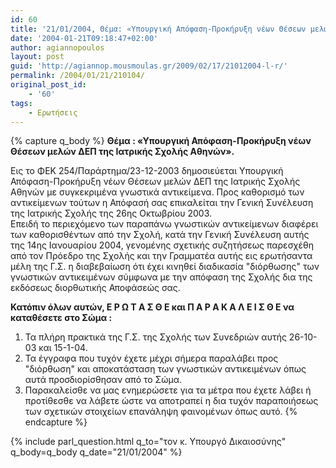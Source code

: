 ```yaml
---
id: 60
title: '21/01/2004, Θέμα: «Υπουργική Απόφαση-Προκήρυξη νέων Θέσεων μελών ΔΕΠ της Ιατρικής Σχολής Αθηνών».'
date: '2004-01-21T09:18:47+02:00'
author: agiannopoulos
layout: post
guid: 'http://agiannop.mousmoulas.gr/2009/02/17/21012004-l-r/'
permalink: /2004/01/21/210104/
original_post_id:
    - '60'
tags:
    - Ερωτήσεις
---
```


{% capture q_body %}
**Θέμα : «Υπουργική Απόφαση-Προκήρυξη νέων Θέσεων μελών ΔΕΠ της Ιατρικής Σχολής Αθηνών».**

Εις το ΦΕΚ 254/Παράρτημα/23-12-2003 δημοσιεύεται Υπουργική Απόφαση-Προκήρυξη νέων Θέσεων μελών ΔΕΠ της Ιατρικής Σχολής Αθηνών με συγκεκριμένα γνωστικά αντικείμενα. Προς καθορισμό των αντικείμενων τούτων η Απόφασή σας επικαλείται την Γενική Συνέλευση της Ιατρικής Σχολής της 26ης Οκτωβρίου 2003.  
Επειδή το περιεχόμενο των παραπάνω γνωστικών αντικείμενων διαφέρει των καθορισθέντων από την Σχολή, κατά την Γενική Συνέλευση αυτής της 14ης Ιανουαρίου 2004, γενομένης σχετικής συζητήσεως παρεσχέθη από τον Πρόεδρο της Σχολής και την Γραμματέα αυτής εις ερωτήσαντα μέλη της Γ.Σ. η διαβεβαίωση ότι έχει κινηθεί διαδικασία "διόρθωσης" των γνωστικών αντικειμένων σύμφωνα με την απόφαση της Σχολής δια της εκδόσεως διορθωτικής Αποφάσεώς σας.

**Κατόπιν όλων αυτών, Ε Ρ Ω Τ Α Σ Θ Ε και Π Α Ρ Α Κ Α Λ Ε Ι Σ Θ Ε να καταθέσετε στο Σώμα :**

1. Τα πλήρη πρακτικά της Γ.Σ. της Σχολής των Συνεδριών αυτής 26-10-03 και 15-1-04.
1. Τα έγγραφα που τυχόν έχετε μέχρι σήμερα παραλάβει προς "διόρθωση" και αποκατάσταση των γνωστικών αντικειμένων όπως αυτά προσδιορίσθησαν από το Σώμα.
1. Παρακαλείσθε να μας ενημερώσετε για τα μέτρα που έχετε λάβει ή προτίθεσθε να λάβετε ώστε να αποτραπεί η δια τυχόν παραποιήσεως των σχετικών στοιχείων επανάληψη φαινομένων όπως αυτό.
{% endcapture %}

{% include parl_question.html q_to="τον κ. Υπουργό Δικαιοσύνης" q_body=q_body q_date="21/01/2004" %}